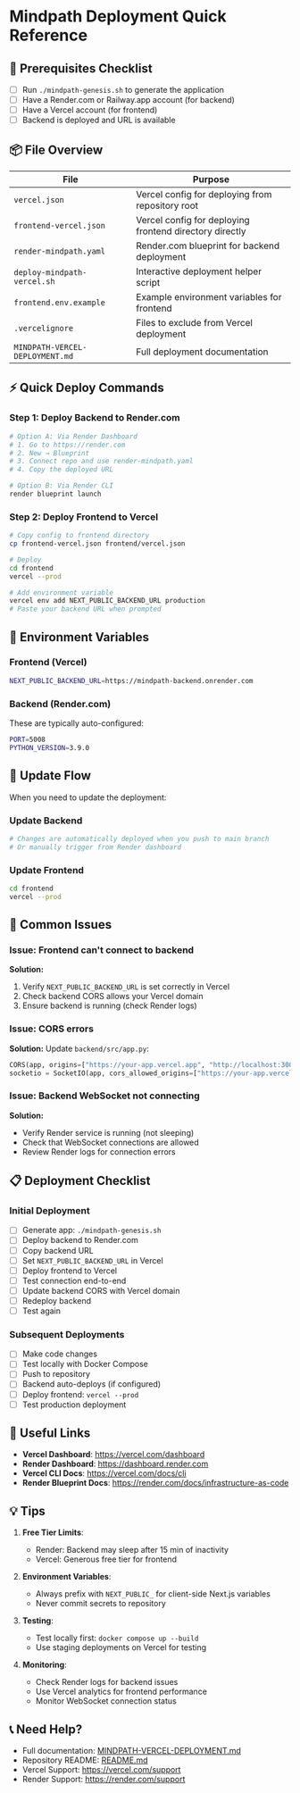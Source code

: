 # Mindpath Deployment Quick Reference

## 🚀 Prerequisites Checklist

- [ ] Run `./mindpath-genesis.sh` to generate the application
- [ ] Have a Render.com or Railway.app account (for backend)
- [ ] Have a Vercel account (for frontend)
- [ ] Backend is deployed and URL is available

## 📦 File Overview

| File | Purpose |
|------|---------|
| `vercel.json` | Vercel config for deploying from repository root |
| `frontend-vercel.json` | Vercel config for deploying frontend directory directly |
| `render-mindpath.yaml` | Render.com blueprint for backend deployment |
| `deploy-mindpath-vercel.sh` | Interactive deployment helper script |
| `frontend.env.example` | Example environment variables for frontend |
| `.vercelignore` | Files to exclude from Vercel deployment |
| `MINDPATH-VERCEL-DEPLOYMENT.md` | Full deployment documentation |

## ⚡ Quick Deploy Commands

### Step 1: Deploy Backend to Render.com

```bash
# Option A: Via Render Dashboard
# 1. Go to https://render.com
# 2. New → Blueprint
# 3. Connect repo and use render-mindpath.yaml
# 4. Copy the deployed URL

# Option B: Via Render CLI
render blueprint launch
```

### Step 2: Deploy Frontend to Vercel

```bash
# Copy config to frontend directory
cp frontend-vercel.json frontend/vercel.json

# Deploy
cd frontend
vercel --prod

# Add environment variable
vercel env add NEXT_PUBLIC_BACKEND_URL production
# Paste your backend URL when prompted
```

## 🔧 Environment Variables

### Frontend (Vercel)
```bash
NEXT_PUBLIC_BACKEND_URL=https://mindpath-backend.onrender.com
```

### Backend (Render.com)
These are typically auto-configured:
```bash
PORT=5008
PYTHON_VERSION=3.9.0
```

## 🔄 Update Flow

When you need to update the deployment:

### Update Backend
```bash
# Changes are automatically deployed when you push to main branch
# Or manually trigger from Render dashboard
```

### Update Frontend
```bash
cd frontend
vercel --prod
```

## 🐛 Common Issues

### Issue: Frontend can't connect to backend
**Solution:**
1. Verify `NEXT_PUBLIC_BACKEND_URL` is set correctly in Vercel
2. Check backend CORS allows your Vercel domain
3. Ensure backend is running (check Render logs)

### Issue: CORS errors
**Solution:** Update `backend/src/app.py`:
```python
CORS(app, origins=["https://your-app.vercel.app", "http://localhost:3000"])
socketio = SocketIO(app, cors_allowed_origins=["https://your-app.vercel.app", "http://localhost:3000"])
```

### Issue: Backend WebSocket not connecting
**Solution:**
- Verify Render service is running (not sleeping)
- Check that WebSocket connections are allowed
- Review Render logs for connection errors

## 📋 Deployment Checklist

### Initial Deployment
- [ ] Generate app: `./mindpath-genesis.sh`
- [ ] Deploy backend to Render.com
- [ ] Copy backend URL
- [ ] Set `NEXT_PUBLIC_BACKEND_URL` in Vercel
- [ ] Deploy frontend to Vercel
- [ ] Test connection end-to-end
- [ ] Update backend CORS with Vercel domain
- [ ] Redeploy backend
- [ ] Test again

### Subsequent Deployments
- [ ] Make code changes
- [ ] Test locally with Docker Compose
- [ ] Push to repository
- [ ] Backend auto-deploys (if configured)
- [ ] Deploy frontend: `vercel --prod`
- [ ] Test production deployment

## 🔗 Useful Links

- **Vercel Dashboard**: https://vercel.com/dashboard
- **Render Dashboard**: https://dashboard.render.com
- **Vercel CLI Docs**: https://vercel.com/docs/cli
- **Render Blueprint Docs**: https://render.com/docs/infrastructure-as-code

## 💡 Tips

1. **Free Tier Limits**: 
   - Render: Backend may sleep after 15 min of inactivity
   - Vercel: Generous free tier for frontend

2. **Environment Variables**: 
   - Always prefix with `NEXT_PUBLIC_` for client-side Next.js variables
   - Never commit secrets to repository

3. **Testing**:
   - Test locally first: `docker compose up --build`
   - Use staging deployments on Vercel for testing

4. **Monitoring**:
   - Check Render logs for backend issues
   - Use Vercel analytics for frontend performance
   - Monitor WebSocket connection status

## 📞 Need Help?

- Full documentation: [MINDPATH-VERCEL-DEPLOYMENT.md](./MINDPATH-VERCEL-DEPLOYMENT.md)
- Repository README: [README.md](./README.md)
- Vercel Support: https://vercel.com/support
- Render Support: https://render.com/support
